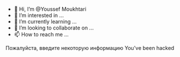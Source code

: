 - 👋 Hi, I’m @Youssef Moukhtari 
- 👀 I’m interested in ...
- 🌱 I’m currently learning ...
- 💞️ I’m looking to collaborate on ...
- 📫 How to reach me ...

<!---
Youssefhrn/Youssefhrn is a ✨ special ✨ repository because its `README.md` (this file) appears on your GitHub profile.
You can click the Preview link to take a look at your changes.
--->
Пожалуйста, введите некоторую информацию 
You've been hacked 
